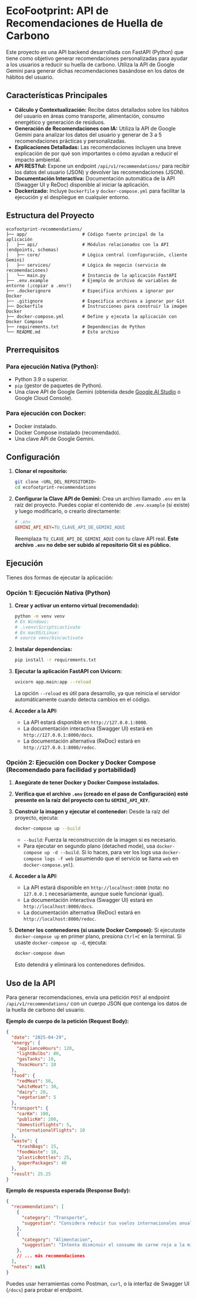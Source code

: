 # EcoFootprint: API de Recomendaciones de Huella de Carbono

Este proyecto es una API backend desarrollada con FastAPI (Python) que tiene como objetivo generar recomendaciones personalizadas para ayudar a los usuarios a reducir su huella de carbono. Utiliza la API de Google Gemini para generar dichas recomendaciones basándose en los datos de hábitos del usuario.

## Características Principales

*   **Cálculo y Contextualización:** Recibe datos detallados sobre los hábitos del usuario en áreas como transporte, alimentación, consumo energético y generación de residuos.
*   **Generación de Recomendaciones con IA:** Utiliza la API de Google Gemini para analizar los datos del usuario y generar de 3 a 5 recomendaciones prácticas y personalizadas.
*   **Explicaciones Detalladas:** Las recomendaciones incluyen una breve explicación de por qué son importantes o cómo ayudan a reducir el impacto ambiental.
*   **API RESTful:** Expone un endpoint `/api/v1/recommendations/` para recibir los datos del usuario (JSON) y devolver las recomendaciones (JSON).
*   **Documentación Interactiva:** Documentación automática de la API (Swagger UI y ReDoc) disponible al iniciar la aplicación.
*   **Dockerizado:** Incluye `Dockerfile` y `docker-compose.yml` para facilitar la ejecución y el despliegue en cualquier entorno.

## Estructura del Proyecto

```
ecofootprint-recommendations/
├── app/                     # Código fuente principal de la aplicación
│   ├── api/                 # Módulos relacionados con la API (endpoints, schemas)
│   ├── core/                # Lógica central (configuración, cliente Gemini)
│   ├── services/            # Lógica de negocio (servicio de recomendaciones)
│   └── main.py              # Instancia de la aplicación FastAPI
├── .env.example             # Ejemplo de archivo de variables de entorno (¡copiar a .env!)
├── .dockerignore            # Especifica archivos a ignorar por Docker
├── .gitignore               # Especifica archivos a ignorar por Git
├── Dockerfile               # Instrucciones para construir la imagen Docker
├── docker-compose.yml       # Define y ejecuta la aplicación con Docker Compose
├── requirements.txt         # Dependencias de Python
└── README.md                # Este archivo
```

## Prerrequisitos

### Para ejecución Nativa (Python):

*   Python 3.9 o superior.
*   `pip` (gestor de paquetes de Python).
*   Una clave API de Google Gemini (obtenida desde [Google AI Studio](https://aistudio.google.com/) o Google Cloud Console).

### Para ejecución con Docker:

*   Docker instalado.
*   Docker Compose instalado (recomendado).
*   Una clave API de Google Gemini.

## Configuración

1.  **Clonar el repositorio:**
    ```bash
    git clone <URL_DEL_REPOSITORIO>
    cd ecofootprint-recommendations
    ```

2.  **Configurar la Clave API de Gemini:**
    Crea un archivo llamado `.env` en la raíz del proyecto. Puedes copiar el contenido de `.env.example` (si existe) y luego modificarlo, o crearlo directamente:
    ```ini
    # .env
    GEMINI_API_KEY=TU_CLAVE_API_DE_GEMINI_AQUI
    ```
    Reemplaza `TU_CLAVE_API_DE_GEMINI_AQUI` con tu clave API real. **Este archivo `.env` no debe ser subido al repositorio Git si es público.**

## Ejecución

Tienes dos formas de ejecutar la aplicación:

### Opción 1: Ejecución Nativa (Python)

1.  **Crear y activar un entorno virtual (recomendado):**
    ```bash
    python -m venv venv
    # En Windows:
    # .\venv\Scripts\activate
    # En macOS/Linux:
    # source venv/bin/activate
    ```

2.  **Instalar dependencias:**
    ```bash
    pip install -r requirements.txt
    ```

3.  **Ejecutar la aplicación FastAPI con Uvicorn:**
    ```bash
    uvicorn app.main:app --reload
    ```
    La opción `--reload` es útil para desarrollo, ya que reinicia el servidor automáticamente cuando detecta cambios en el código.

4.  **Acceder a la API:**
    *   La API estará disponible en `http://127.0.0.1:8000`.
    *   La documentación interactiva (Swagger UI) estará en `http://127.0.0.1:8000/docs`.
    *   La documentación alternativa (ReDoc) estará en `http://127.0.0.1:8000/redoc`.

### Opción 2: Ejecución con Docker y Docker Compose (Recomendado para facilidad y portabilidad)

1.  **Asegúrate de tener Docker y Docker Compose instalados.**
2.  **Verifica que el archivo `.env` (creado en el paso de Configuración) esté presente en la raíz del proyecto con tu `GEMINI_API_KEY`.**

3.  **Construir la imagen y ejecutar el contenedor:**
    Desde la raíz del proyecto, ejecuta:
    ```bash
    docker-compose up --build
    ```
    *   `--build`: Fuerza la reconstrucción de la imagen si es necesario.
    *   Para ejecutar en segundo plano (detached mode), usa `docker-compose up -d --build`. Si lo haces, para ver los logs usa `docker-compose logs -f web` (asumiendo que el servicio se llama `web` en `docker-compose.yml`).

4.  **Acceder a la API:**
    *   La API estará disponible en `http://localhost:8000` (nota: no `127.0.0.1` necesariamente, aunque suele funcionar igual).
    *   La documentación interactiva (Swagger UI) estará en `http://localhost:8000/docs`.
    *   La documentación alternativa (ReDoc) estará en `http://localhost:8000/redoc`.

5.  **Detener los contenedores (si usaste Docker Compose):**
    Si ejecutaste `docker-compose up` en primer plano, presiona `Ctrl+C` en la terminal.
    Si usaste `docker-compose up -d`, ejecuta:
    ```bash
    docker-compose down
    ```
    Esto detendrá y eliminará los contenedores definidos.

## Uso de la API

Para generar recomendaciones, envía una petición `POST` al endpoint `/api/v1/recommendations/` con un cuerpo JSON que contenga los datos de la huella de carbono del usuario.

**Ejemplo de cuerpo de la petición (Request Body):**
```json
{
  "date": "2025-04-29",
  "energy": {
    "applianceHours": 120,
    "lightBulbs": 80,
    "gasTanks": 10,
    "hvacHours": 10
  },
  "food": {
    "redMeat": 50,
    "whiteMeat": 30,
    "dairy": 20,
    "vegetarian": 5
  },
  "transport": {
    "carKm": 100,
    "publicKm": 200,
    "domesticFlights": 5,
    "internationalFlights": 10
  },
  "waste": {
    "trashBags": 15,
    "foodWaste": 10,
    "plasticBottles": 25,
    "paperPackages": 40
  },
  "result": 25.25
}
```

**Ejemplo de respuesta esperada (Response Body):**
```json
{
  "recommendations": [
    {
      "category": "Transporte",
      "suggestion": "Considera reducir tus vuelos internacionales anuales. Cada vuelo de larga distancia tiene una huella de carbono muy significativa debido al combustible quemado a gran altitud."
    },
    {
      "category": "Alimentacion",
      "suggestion": "Intenta disminuir el consumo de carne roja a la mitad. La producción de carne roja es intensiva en recursos y genera muchas más emisiones que otras proteínas como el pollo o las legumbres."
    },
    // ... más recomendaciones
  ],
  "notes": null
}
```

Puedes usar herramientas como Postman, `curl`, o la interfaz de Swagger UI (`/docs`) para probar el endpoint.
